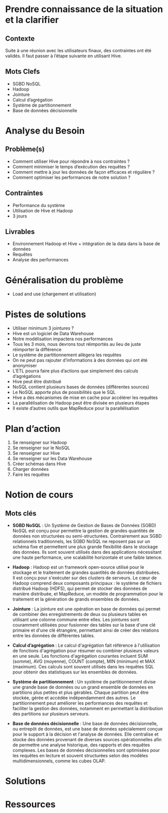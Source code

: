 # Prendre connaissance de la situation et la clarifier

## Contexte

Suite à une réunion avec les utilisateurs finaux, des contraintes ont été validés. Il faut passer à l’étape suivante en utilisant Hive. 

## Mots Clefs

- SGBD NoSQL 
- Hadoop
- Jointure
- Calcul d’agrégation
- Système de partitionnement 
- Base de données décisionnelle 

# Analyse du Besoin

## Problème(s)

- Comment utiliser Hive pour répondre à nos contraintes ? 
- Comment minimiser le temps d’exécution des requêtes ? 
- Comment mettre à jour les données de façon efficaces et régulière ? 
- Comment optimiser les performances de notre solution ? 

## Contraintes

- Performance du système
- Utilisation de Hive et Hadoop
- 3 jours

## Livrables

- Environnement Hadoop et Hive + intégration de la data dans la base de données
- Requêtes 
- Analyse des performances 

# Généralisation du problème

- Load and use (chargement et utilisation)

# Pistes de solutions

- Utiliser minimum 3 jointures ? 
- Hive est un logiciel de Data Warehouse 
- Notre modélisation impactera nos performances 
- Tous les 3 mois, nous devrons tout réimportés au lieu de juste réimporter la différence
- Le système de partitionnement allègera les requêtes 
- On ne peut pas rajouter d’informations à des données qui ont été anonymiser
- L’ETL pourra faire plus d’actions que simplement des calculs d’agrégations 
- Hive peut être distribué 
- NoSQL contient plusieurs bases de données (différentes sources)
- Le NoSQL apporte plus de possibilités que le SQL 
- Hive a des mécanismes de mise en cache pour accélérer les requêtes 
- La parallélisation de Hadoop peut être divisée en plusieurs étapes
- Il existe d’autres outils que MapReduce pour la parallélisation 

# Plan d’action

1. Se renseigner sur Hadoop 
2. Se renseigner sur le NoSQL 
3. Se renseigner sur Hive 
4. Se renseigner sur les Data Warehouse 
5. Créer schémas dans Hive 
6. Charger données
7. Faire les requêtes

# Notion de cours

## Mots clés

- **SGBD NoSQL** :
  Un Système de Gestion de Bases de Données (SGBD) NoSQL est conçu pour permettre la gestion de grandes quantités de données non structurées ou semi-structurées. Contrairement aux SGBD relationnels traditionnels, les SGBD NoSQL ne reposent pas sur un schéma fixe et permettent une plus grande flexibilité dans le stockage des données. Ils sont souvent utilisés dans des applications nécessitant une haute performance, une scalabilité horizontale et une faible latence.

- **Hadoop** :
  Hadoop est un framework open-source utilisé pour le stockage et le traitement de grandes quantités de données distribuées. Il est conçu pour s'exécuter sur des clusters de serveurs. Le cœur de Hadoop comprend deux composants principaux : le système de fichiers distribué Hadoop (HDFS), qui permet de stocker des données de manière distribuée, et MapReduce, un modèle de programmation pour le traitement et la génération de grands ensembles de données.

- **Jointure** :
  La jointure est une opération en base de données qui permet de combiner des enregistrements de deux ou plusieurs tables en utilisant une colonne commune entre elles. Les jointures sont couramment utilisées pour fusionner des tables sur la base d'une clé primaire et d'une clé étrangère, permettant ainsi de créer des relations entre les données de différentes tables.

- **Calcul d’agrégation** :
  Le calcul d'agrégation fait référence à l'utilisation de fonctions d'agrégation pour résumer ou combiner plusieurs valeurs en une seule. Les fonctions d'agrégation courantes incluent SUM (somme), AVG (moyenne), COUNT (compte), MIN (minimum) et MAX (maximum). Ces calculs sont souvent utilisés dans les requêtes SQL pour obtenir des statistiques sur les ensembles de données.

- **Système de partitionnement** :
  Un système de partitionnement divise une grande base de données ou un grand ensemble de données en partitions plus petites et plus gérables. Chaque partition peut être stockée, gérée et accédée indépendamment des autres. Le partitionnement peut améliorer les performances des requêtes et faciliter la gestion des données, notamment en permettant la distribution des partitions sur plusieurs serveurs.

- **Base de données décisionnelle** :
  Une base de données décisionnelle, ou entrepôt de données, est une base de données spécialement conçue pour le support à la décision et l'analyse de données. Elle centralise et stocke des données provenant de diverses sources opérationnelles afin de permettre une analyse historique, des rapports et des requêtes complexes. Les bases de données décisionnelles sont optimisées pour les requêtes en lecture et souvent structurées selon des modèles multidimensionnels, comme les cubes OLAP.

# Solutions

# Ressources
